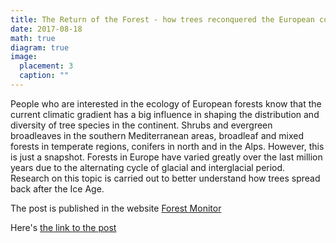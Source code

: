 ```yaml
---
title: The Return of the Forest - how trees reconquered the European continent after the last Ice Age
date: 2017-08-18
math: true
diagram: true
image:
  placement: 3
  caption: ""
---
```


People who are interested in the ecology of European forests know that the current climatic gradient has a big influence in shaping the distribution and diversity of tree species in the continent. Shrubs and evergreen broadleaves in the southern Mediterranean areas, broadleaf and mixed forests in temperate regions, conifers in north and in the Alps. However, this is just a snapshot. Forests in Europe have varied greatly over the last million years due to the alternating cycle of glacial and interglacial period. Research on this topic is carried out to better understand how trees spread back after the Ice Age. 

The post is published in the website [Forest Monitor](http://www.forest-monitor.com/en/) 

Here's [the link to the post](http://www.forest-monitor.com/en/the-return-of-the-forest/)

